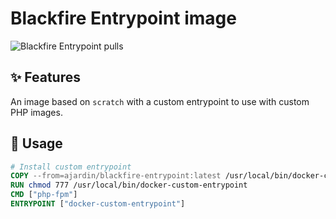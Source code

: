 Blackfire Entrypoint image
==========================
![Blackfire Entrypoint pulls](https://img.shields.io/docker/pulls/ajardin/blackfire-entrypoint?style=for-the-badge)

✨ Features
-----------
An image based on `scratch` with a custom entrypoint to use with custom PHP images.

🚀 Usage
--------
```dockerfile
# Install custom entrypoint
COPY --from=ajardin/blackfire-entrypoint:latest /usr/local/bin/docker-custom-entrypoint /usr/local/bin/docker-custom-entrypoint
RUN chmod 777 /usr/local/bin/docker-custom-entrypoint
CMD ["php-fpm"]
ENTRYPOINT ["docker-custom-entrypoint"]
```
